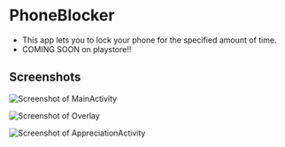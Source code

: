 # PhoneBlocker

- This app lets you to lock your phone for the specified amount of time.
- COMING SOON on playstore!!


## Screenshots

![Screenshot of MainActivity](https://github.com/sickboydroid/PhoneBlocker/assets/52573172/89788d2e-b4e7-4873-9975-b6351b18d0af)

![Screenshot of Overlay](https://github.com/sickboydroid/PhoneBlocker/assets/52573172/e8283dad-9455-49f6-a927-e32722f36762)

![Screenshot of AppreciationActivity](https://github.com/sickboydroid/PhoneBlocker/assets/52573172/7cba0692-4d96-4f62-a880-d889d2a10ee5)

